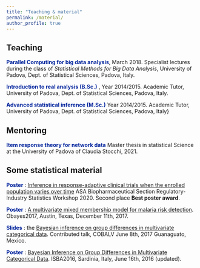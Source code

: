 ```yaml
---
title: "Teaching & material"
permalink: /material/
author_profile: true
---
```


## Teaching

<span style = "color:rgb(0,35,156)">**Parallel Computing for big data analysis**</span>, March 2018. Specialist lectures during the class of *Statistical Methods for Big Data Analysis*, University of Padova, Dept. of Statistical Sciences, Padova, Italy.

<span style = "color:rgb(0,35,156)">**Introduction to real analysis (B.Sc.)** </span>, Year 2014/2015. Academic Tutor, University of Padova, Dept. of Statistical Sciences, Padova, Italy. 

<span style = "color:rgb(0,35,156)">**Advanced statistical inference (M.Sc.)** </span> Year 2014/2015. Academic Tutor, University of Padova, Dept. of Statistical Sciences, Padova, Italy}


## Mentoring
<span style = "color:rgb(0,35,156)">**Item response theory for network data** </span> Master thesis in statistical Science at the University of Padova of Claudia Stocchi, 2021.



## Some statistical material
<span style ="color:rgb(0,35,156)"> **Poster** </span>:  [Inference in response-adaptive clinical trials when the enrolled population varies over time](files/RussoBIOP2020.pdf) ASA Biopharmaceutical Section Regulatory-Industry Statistics Workshop 2020.  Second place **Best poster award**.

<span style ="color:rgb(0,35,156)"> **Poster** </span>:  [A multivariate mixed membership model for malaria risk detection](files/Obayes2017.pdf). Obayes2017, Austin, Texas, December 11th, 2017.

<span style ="color:rgb(0,35,156)"> **Slides** </span>: the [Bayesian inference on group differences in multivariate categorical data](files/COBALV.pdf). Contributed talk, COBALV June 8th, 2017 Guanaguato, Mexico.

<span style ="color:rgb(0,35,156)"> **Poster** </span>: [Bayesian Inference on Group Differences in Multivariate Categorical
Data](files/ISBA.pdf). ISBA2016, Sardinia, Italy, June 16th, 2016 (updated).

<!-- span style="color:rgb(0,35,156)"> **Slides** </span>: [ggplot2 & data visualization](files/ggplot2_lesson.pdf) -->
